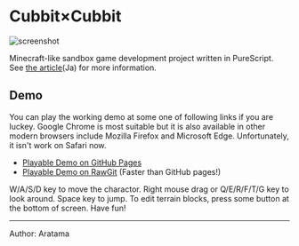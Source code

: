
# Cubbit×Cubbit

![screenshot](https://rawgit.com/aratama/cubbit/master/res/screenshot/screenshot4.png)

Minecraft-like sandbox game development project written in PureScript. See [the article](http://qiita.com/hiruberuto/items/5321d8cebce7b87851f6)(Ja) for more information.

## Demo

You can play the working demo at some one of following links if you are luckey. Google Chrome is most suitable but it is also available in other modern browsers include Mozilla Firefox and Microsoft Edge. Unfortunately, it isn't work on Safari now.

* [Playable Demo on GitHub Pages](https://aratama.github.io/cubbit/)
* [Playable Demo on RawGit](https://cdn.rawgit.com/aratama/cubbit/ae7a716afb014cf989285ac9a3ab7c4c1c2bd4d9/docs/index.html) (Faster than GitHub pages!)

W/A/S/D key to move the charactor. Right mouse drag or Q/E/R/F/T/G key to look  around. Space key to jump. To edit terrain blocks, press some button at the bottom of screen. Have fun!

----

Author: Aratama